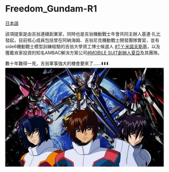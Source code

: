 # Freedom_Gundam-R1
[日本語](/日本語.md)

該項提案是由吉翁連續創業家，同時也是吉翁機動戰士年會共同主辦人基連·扎比發起，目前核心成員包括曾在阿納海姆、吉翁尼克機動戰士開發團隊實習，並有side6機動戰士模型訓練經驗的吉翁大學資工博士候選人 [#T·Y·米諾夫斯基](https://wiki.biligame.com/gundam/%E7%89%B9%E9%9B%B7%E8%AF%BA%E5%A4%AB%C2%B7Y%C2%B7%E7%B1%B3%E8%AF%BA%E5%A4%AB%E6%96%AF%E5%9F%BA)，以及獲戴肯家投資的知名AMBAC解決方案公司[#MOBILE SUIT創辦人夏亞](https://gundam.fandom.com/zh/wiki/%E5%A4%8F%E4%BA%9E%C2%B7%E9%98%BF%E8%8C%B2%E7%B4%8D%E5%B8%83%E7%88%BE?variant=zh-cn)及其團隊。

數十年難得一見，吉翁軍事強大的機會要來了……⬇️⬇️⬇️
[![機動戰士高達 SEED FREEDOM](/pic/freedom.jpg "FREEDOM")](https://jumi.one/vod/256078.html)
